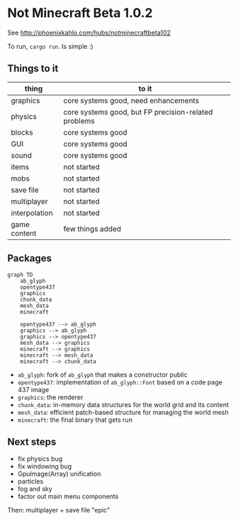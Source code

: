 
# Not Minecraft Beta 1.0.2

See http://phoenixkahlo.com/hubs/notminecraftbeta102

To run, `cargo run`. Is simple :)

## Things to it

|thing|to it|
|---|---|
|graphics|core systems good, need enhancements|
|physics|core systems good, but FP precision-related problems|
|blocks|core systems good|
|GUI|core systems good|
|sound|core systems good|
|items|not started|
|mobs|not started|
|save file|not started|
|multiplayer|not started|
|interpolation|not started|
|game content|few things added|

## Packages

```mermaid
graph TD
    ab_glyph
    opentype437
    graphics
    chunk_data
    mesh_data
    minecraft

    opentype437 --> ab_glyph
    graphics --> ab_glyph
    graphics --> opentype437
    mesh_data --> graphics
    minecraft --> graphics
    minecraft --> mesh_data
    minecraft --> chunk_data
```

- `ab_glyph`: fork of `ab_glyph` that makes a constructor public
- `opentype437`: implementation of `ab_glyph::Font` based on a code page 437
  image
- `graphics`: the renderer
- `chunk_data`: in-memory data structures for the world grid and its content
- `mesh_data`: efficient patch-based structure for managing the world mesh
- `minecraft`: the final binary that gets run

## Next steps

- fix physics bug
- fix windowing bug
- GpuImage(Array) unification
- particles
- fog and sky
- factor out main menu components

Then: multiplayer + save file "epic"
